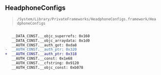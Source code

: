 ## HeadphoneConfigs

> `/System/Library/PrivateFrameworks/HeadphoneConfigs.framework/HeadphoneConfigs`

```diff

   __DATA_CONST.__objc_superrefs: 0x160
   __DATA_CONST.__objc_arraydata: 0x1d0
   __AUTH_CONST.__auth_got: 0xda8
-  __AUTH_CONST.__auth_ptr: 0x320
+  __AUTH_CONST.__auth_ptr: 0x318
   __AUTH_CONST.__const: 0x1e68
   __AUTH_CONST.__cfstring: 0x9120
   __AUTH_CONST.__objc_const: 0xb078

```
